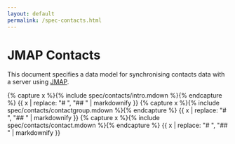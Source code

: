 ```yaml
---
layout: default
permalink: /spec-contacts.html
---
```


# JMAP Contacts

This document specifies a data model for synchronising contacts data with a server using [JMAP](spec-core.html).

{% capture x %}{% include spec/contacts/intro.mdown %}{% endcapture %}
{{ x | replace: "# ", "## " | markdownify }}
{% capture x %}{% include spec/contacts/contactgroup.mdown %}{% endcapture %}
{{ x | replace: "# ", "## " | markdownify }}
{% capture x %}{% include spec/contacts/contact.mdown %}{% endcapture %}
{{ x | replace: "# ", "## " | markdownify }}
